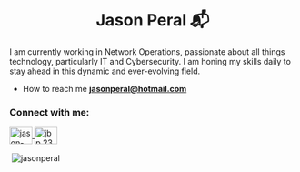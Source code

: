<h1 align="center">Jason Peral 📬</h1>

I am currently working in Network Operations, passionate about all things technology, particularly IT and Cybersecurity. I am honing my skills daily to stay ahead in this dynamic and ever-evolving field.

- How to reach me **jasonperal@hotmail.com**

<h3 align="left">Connect with me:</h3>
<p align="left">
  <a href="https://linkedin.com/in/jason-peral-89919716b" target="blank">
    <img align="center" src="https://raw.githubusercontent.com/rahuldkjain/github-profile-readme-generator/master/src/images/icons/Social/linked-in-alt.svg" alt="jason-peral" height="30" width="40" />
  </a>
  <a href="https://instagram.com/jbp.23" target="blank">
    <img align="center" src="https://raw.githubusercontent.com/rahuldkjain/github-profile-readme-generator/master/src/images/icons/Social/instagram.svg" alt="jbp.23" height="30" width="40" />
  </a>
</p>

<p>&nbsp;<img align="center" src="https://github-readme-stats.vercel.app/api?username=jasonperal&show_icons=true&locale=en" alt="jasonperal" /></p>
